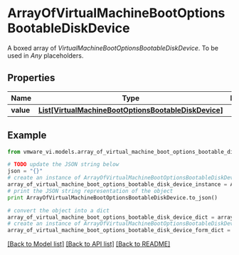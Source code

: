 # ArrayOfVirtualMachineBootOptionsBootableDiskDevice

A boxed array of *VirtualMachineBootOptionsBootableDiskDevice*. To be used in *Any* placeholders. 

## Properties
Name | Type | Description | Notes
------------ | ------------- | ------------- | -------------
**value** | [**List[VirtualMachineBootOptionsBootableDiskDevice]**](VirtualMachineBootOptionsBootableDiskDevice.md) |  | 

## Example

```python
from vmware_vi.models.array_of_virtual_machine_boot_options_bootable_disk_device import ArrayOfVirtualMachineBootOptionsBootableDiskDevice

# TODO update the JSON string below
json = "{}"
# create an instance of ArrayOfVirtualMachineBootOptionsBootableDiskDevice from a JSON string
array_of_virtual_machine_boot_options_bootable_disk_device_instance = ArrayOfVirtualMachineBootOptionsBootableDiskDevice.from_json(json)
# print the JSON string representation of the object
print ArrayOfVirtualMachineBootOptionsBootableDiskDevice.to_json()

# convert the object into a dict
array_of_virtual_machine_boot_options_bootable_disk_device_dict = array_of_virtual_machine_boot_options_bootable_disk_device_instance.to_dict()
# create an instance of ArrayOfVirtualMachineBootOptionsBootableDiskDevice from a dict
array_of_virtual_machine_boot_options_bootable_disk_device_form_dict = array_of_virtual_machine_boot_options_bootable_disk_device.from_dict(array_of_virtual_machine_boot_options_bootable_disk_device_dict)
```
[[Back to Model list]](../README.md#documentation-for-models) [[Back to API list]](../README.md#documentation-for-api-endpoints) [[Back to README]](../README.md)


